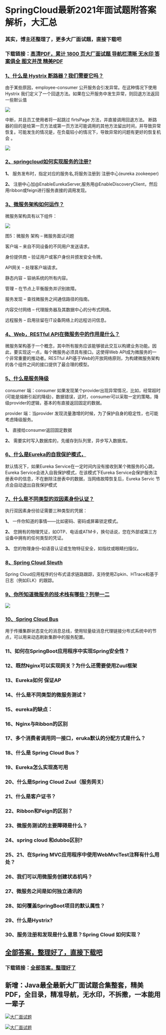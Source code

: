 # SpringCloud最新2021年面试题附答案解析，大汇总

### 其实，博主还整理了，更多大厂面试题，直接下载吧

### 下载链接：[高清PDF，累计 1800 页大厂面试题  导航栏清晰 无水印  答案俱全 图文并茂  精美PDF](https://github.com/liantengda/JavaEngineerBooks/blob/master/docs/index.md)



### [1、什么是 Hystrix 断路器？我们需要它吗？](https://github.com/liantengda/JavaEngineerBooks/blob/master/docs/SpringCloud/SpringCloud最新2021年面试题附答案解析，大汇总.md#1什么是-hystrix-断路器我们需要它吗)  


由于某些原因，employee-consumer 公开服务会引发异常。在这种情况下使用 Hystrix 我们定义了一个回退方法。如果在公开服务中发生异常，则回退方法返回一些默认值

![](http://shasengbufa.com/employ.png)

中断，并且员工使用者将一起跳过 firtsPage 方法，并直接调用回退方法。 断路器的目的是给第一页方法或第一页方法可能调用的其他方法留出时间，并导致异常恢复。可能发生的情况是，在负载较小的情况下，导致异常的问题有更好的恢复机会 。

![](http://shasengbufa.com/employ2.png)


### [2、springcloud如何实现服务的注册?](https://github.com/liantengda/JavaEngineerBooks/blob/master/docs/SpringCloud/SpringCloud最新2021年面试题附答案解析，大汇总.md#2springcloud如何实现服务的注册)  


**1、** 服务发布时，指定对应的服务名,将服务注册到 注册中心(eureka zookeeper)

**2、** 注册中心加@EnableEurekaServer,服务用@EnableDiscoveryClient，然后用ribbon或feign进行服务直接的调用发现。


### [3、微服务架构如何运作？](https://github.com/liantengda/JavaEngineerBooks/blob/master/docs/SpringCloud/SpringCloud最新2021年面试题附答案解析，大汇总.md#3微服务架构如何运作)  


微服务架构具有以下组件：

![](http://shasengbufa.com/employ3.png)

图5：微服务 架构 – 微服务面试问题

客户端 – 来自不同设备的不同用户发送请求。

身份提供商 – 验证用户或客户身份并颁发安全令牌。

API网关 – 处理客户端请求。

静态内容 – 容纳系统的所有内容。

管理 – 在节点上平衡服务并识别故障。

服务发现 – 查找微服务之间通信路径的指南。

内容交付网络 – 代理服务器及其数据中心的分布式网络。

远程服务 – 启用驻留在IT设备网络上的远程访问信息。


### [4、Web，RESTful API在微服务中的作用是什么？](https://github.com/liantengda/JavaEngineerBooks/blob/master/docs/SpringCloud/SpringCloud最新2021年面试题附答案解析，大汇总.md#4webrestful-api在微服务中的作用是什么)  


微服务架构基于一个概念，其中所有服务应该能够彼此交互以构建业务功能。因此，要实现这一点，每个微服务必须具有接口。这使得Web API成为微服务的一个非常重要的推动者。RESTful API基于Web的开放网络原则，为构建微服务架构的各个组件之间的接口提供了最合理的模型。


### [5、什么是服务降级](https://github.com/liantengda/JavaEngineerBooks/blob/master/docs/SpringCloud/SpringCloud最新2021年面试题附答案解析，大汇总.md#5什么是服务降级)  


consumer 端：consumer 如果发现某个provider出现异常情况，⽐如，经常超时(可能是熔断引起的降级)，数据错误，这时，consumer可以采取⼀定的策略，降级provider的逻辑，基本的有直接返回固定的数据。

provider 端：当provider 发现流量激增的时候，为了保护⾃身的稳定性，也可能考虑降级服务。

**1、** 直接给consumer返回固定数据

**2、** 需要实时写⼊数据库的，先缓存到队列⾥，异步写⼊数据库。


### [6、什么是Eureka的自我保护模式，](https://github.com/liantengda/JavaEngineerBooks/blob/master/docs/SpringCloud/SpringCloud最新2021年面试题附答案解析，大汇总.md#6什么是eureka的自我保护模式)  


默认情况下，如果Eureka Service在一定时间内没有接收到某个微服务的心跳，Eureka Service会进入自我保护模式，在该模式下Eureka Service会保护服务注册表中的信息，不在删除注册表中的数据，当网络故障恢复后，Eureka Servic 节点会自动退出自我保护模式


### [7、什么是不同类型的双因素身份认证？](https://github.com/liantengda/JavaEngineerBooks/blob/master/docs/SpringCloud/SpringCloud最新2021年面试题附答案解析，大汇总.md#7什么是不同类型的双因素身份认证)  


执行双因素身份验证需要三种类型的凭据：

**1、** 一件你知道的事情——比如密码、密码或屏幕锁定模式。

**2、** 您拥有的物理凭证，如OTP、电话或ATM卡，换句话说，您在外部或第三方设备中拥有的任何类型的凭证。

**3、** 您的物理身份–如语音认证或生物特征安全，如指纹或眼睛扫描仪。


### [8、Spring Cloud Sleuth](https://github.com/liantengda/JavaEngineerBooks/blob/master/docs/SpringCloud/SpringCloud最新2021年面试题附答案解析，大汇总.md#8spring-cloud-sleuth)  


Spring Cloud应用程序的分布式请求链路跟踪，支持使用Zipkin、HTrace和基于日志（例如ELK）的跟踪。


### [9、你所知道微服务的技术栈有哪些？列举一二](https://github.com/liantengda/JavaEngineerBooks/blob/master/docs/SpringCloud/SpringCloud最新2021年面试题附答案解析，大汇总.md#9你所知道微服务的技术栈有哪些列举一二)  


![](http://shasengbufa.com/microConfig.png)


### [10、Spring Cloud Bus](https://github.com/liantengda/JavaEngineerBooks/blob/master/docs/SpringCloud/SpringCloud最新2021年面试题附答案解析，大汇总.md#10spring-cloud-bus)  


用于传播集群状态变化的消息总线，使用轻量级消息代理链接分布式系统中的节点，可以用来动态刷新集群中的服务配置。


### 11、如何在SpringBoot应用程序中实现Spring安全性？
### 12、既然Nginx可以实现网关？为什么还需要使用Zuul框架
### 13、Eureka如何 保证AP
### 14、什么是不同类型的微服务测试？
### 15、eureka的缺点：
### 16、Nginx与Ribbon的区别
### 17、多个消费者调⽤同⼀接⼝，eruka默认的分配⽅式是什么？
### 18、什么是 Spring Cloud Bus？
### 19、Eureka怎么实现高可用
### 20、什么是Spring Cloud Zuul（服务网关）
### 21、什么是客户证书？
### 22、Ribbon和Feign的区别？
### 23、微服务测试的主要障碍是什么？
### 24、spring cloud 和dubbo区别?
### 25、21、在Spring MVC应用程序中使用WebMvcTest注释有什么用处？
### 26、我们可以用微服务创建状态机吗？
### 27、微服务之间是如何独⽴通讯的
### 28、如何覆盖SpringBoot项目的默认属性？
### 29、什么是Hystrix?
### 30、服务注册和发现是什么意思？Spring Cloud 如何实现？




## [全部答案，整理好了，直接下载吧](https://github.com/liantengda/JavaEngineerBooks/blob/master/docs/daan.md)

### 下载链接：[全部答案，整理好了](https://github.com/liantengda/JavaEngineerBooks/blob/master/docs/daan.md)




## 新增：Java最全最新大厂面试题合集整套，精美PDF，全目录，精准导航，无水印，不拆撒，一本能用一辈子

[![大厂面试题](http://shasengbufa.com/1.jpg "叶子创业记")](http://shasengbufa.com/wechat.jpg "叶子创业记")

[![大厂面试题](http://shasengbufa.com/wechat.jpg "叶子创业记")](http://shasengbufa.com/wechat.jpg "叶子创业记")
